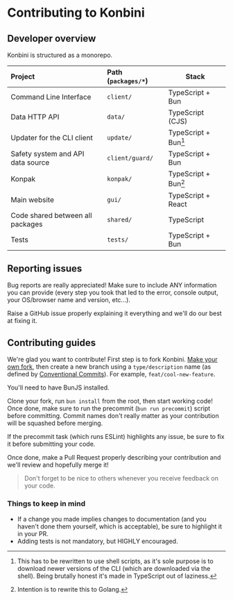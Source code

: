 # Contributing to Konbini

## Developer overview

Konbini is structured as a monorepo.

| Project                           | Path (`packages/*`) | Stack                |
| :-------------------------------- | :------------------ | -------------------- |
| Command Line Interface            | `client/`           | TypeScript + Bun     |
| Data HTTP API                     | `data/`             | TypeScript (CJS)     |
| Updater for the CLI client        | `update/`           | TypeScript + Bun[^1] |
| Safety system and API data source | `client/guard/`     | TypeScript + Bun     |
| Konpak                            | `konpak/`           | TypeScript + Bun[^2] |
| Main website                      | `gui/`              | TypeScript + React   |
| Code shared between all packages  | `shared/`           | TypeScript           |
| Tests                             | `tests/`            | TypeScript + Bun     |

## Reporting issues

Bug reports are really appreciated! Make sure to include ANY information you can provide (every step you took that led to the error, console output, your OS/browser name and version, etc...).

Raise a GitHub issue properly explaining it everything and we'll do our best at fixing it.

## Contributing guides

We're glad you want to contribute! First step is to fork Konbini. [Make your own fork](https://github.com/HanaOrg/Konbini/fork), then create a new branch using a `type/description` name (as defined by [Conventional Commits](https://www.conventionalcommits.org/en/v1.0.0/)). For example, `feat/cool-new-feature`.

You'll need to have BunJS installed.

Clone your fork, run `bun install` from the root, then start working code! Once done, make sure to run the precommit (`bun run precommit`) script before committing. Commit names don't really matter as your contribution will be squashed before merging.

If the precommit task (which runs ESLint) highlights any issue, be sure to fix it before submitting your code.

Once done, make a Pull Request properly describing your contribution and we'll review and hopefully merge it!

> Don't forget to be nice to others whenever you receive feedback on your code.

### Things to keep in mind

- If a change you made implies changes to documentation (and you haven't done them yourself, which is acceptable), be sure to highlight it in your PR.
- Adding tests is not mandatory, but HIGHLY encouraged.

[^1]: This has to be rewritten to use shell scripts, as it's sole purpose is to download newer versions of the CLI (which are downloaded via the shell). Being brutally honest it's made in TypeScript out of laziness.

[^2]: Intention is to rewrite this to Golang.
